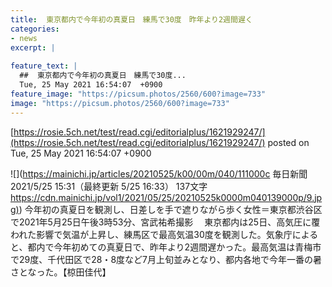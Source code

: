 ```yaml
---
title:  東京都内で今年初の真夏日　練馬で30度　昨年より2週間遅く  
categories:
- news
excerpt: |
  
feature_text: |
  ##  東京都内で今年初の真夏日　練馬で30度...
  Tue, 25 May 2021 16:54:07  +0900
feature_image: "https://picsum.photos/2560/600?image=733"
image: "https://picsum.photos/2560/600?image=733"
---
```


[https://rosie.5ch.net/test/read.cgi/editorialplus/1621929247/](https://rosie.5ch.net/test/read.cgi/editorialplus/1621929247/)
posted on Tue, 25 May 2021 16:54:07  +0900

<!--more-->

![](https://mainichi.jp/articles/20210525/k00/00m/040/111000c 毎日新聞 2021/5/25 15:31（最終更新 5/25 16:33） 137文字 [https://cdn.mainichi.jp/vol1/2021/05/25/20210525k0000m040139000p/9.jpg)](https://cdn.mainichi.jp/vol1/2021/05/25/20210525k0000m040139000p/9.jpg)) 今年初の真夏日を観測し、日差しを手で遮りながら歩く女性＝東京都渋谷区で2021年5月25日午後3時53分、宮武祐希撮影 　東京都内は25日、高気圧に覆われた影響で気温が上昇し、練馬区で最高気温30度を観測した。気象庁によると、都内で今年初めての真夏日で、昨年より2週間遅かった。最高気温は青梅市で29度、千代田区で28・8度など7月上旬並みとなり、都内各地で今年一番の暑さとなった。【椋田佳代】
